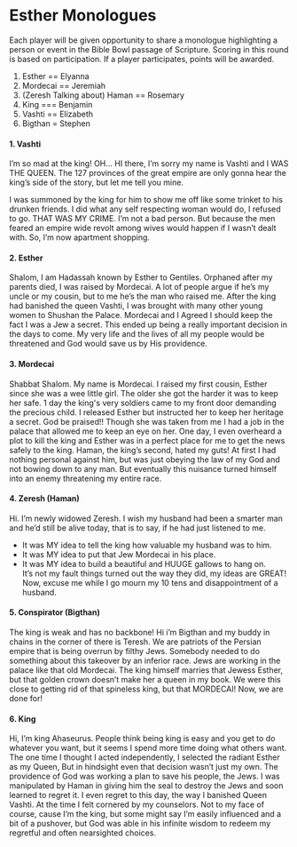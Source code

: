 # Esther Monologues

Each player will be given opportunity to share a monologue highlighting a person or event in the Bible Bowl passage of Scripture. Scoring in this round is based on participation. If a player participates, points will be awarded.

1.  Esther == Elyanna
2.  Mordecai == Jeremiah
3.  (Zeresh Talking about) Haman == Rosemary
4.  King === Benjamin
5.  Vashti == Elizabeth
6.  Bigthan = Stephen

#### 1. Vashti

I’m so mad at the king! OH… HI there, I’m sorry my name is Vashti and I WAS THE QUEEN. The 127 provinces of the great empire are only gonna hear the king’s side of the story, but let me tell you mine.  

I was summoned by the king for him to show me off like some trinket to his drunken friends. I did what any self respecting woman would do, I refused to go. THAT WAS MY CRIME. I’m not a bad person. But because the men feared an empire wide revolt among wives would happen if I wasn’t dealt with. So, I’m now apartment shopping.

#### 2. Esther

Shalom, I am Hadassah known by Esther to Gentiles. Orphaned after my parents died, I was raised by Mordecai. A lot of people argue if he’s my uncle or my cousin, but to me he’s the man who raised me. After the king had banished the queen Vashti, I was brought with many other young women to Shushan the Palace. Mordecai and I Agreed I should keep the fact I was a Jew a secret. This ended up being a really important decision in the days to come. My very life and the lives of all my people would be threatened and God would save us by His providence.

#### 3. Mordecai

Shabbat Shalom. My name is Mordecai. I raised my first cousin, Esther since she was a wee little girl. The older she got the harder it was to keep her safe. 1 day the king's very soldiers came to my front door demanding the precious child. I released Esther but instructed her to keep her heritage a secret. God be praised!! Though she was taken from me I had a job in the palace that allowed me to keep an eye on her. One day, I even overheard a plot to kill the king and Esther was in a perfect place for me to get the news safely to the king. Haman, the king’s second, hated my guts! At first I had nothing personal against him, but was just obeying the law of my God and not bowing down to any man. But eventually this nuisance turned himself into an enemy threatening my entire race.

#### 4. Zeresh (Haman)

Hi. I’m newly widowed Zeresh. I wish my husband had been a smarter man and he’d still be alive today, that is to say, if he had just listened to me.

-   It was MY idea to tell the king how valuable my husband was to him.
-   It was MY idea to put that Jew Mordecai in his place.
-   It was MY idea to build a beautiful and HUUGE gallows to hang on.  
    It’s not my fault things turned out the way they did, my ideas are GREAT! Now, excuse me while I go mourn my 10 tens and disappointment of a husband.

#### 5. Conspirator (Bigthan)

The king is weak and has no backbone! Hi i’m Bigthan and my buddy in chains in the corner of there is Teresh. We are patriots of the Persian empire that is being overrun by filthy Jews. Somebody needed to do something about this takeover by an inferior race. Jews are working in the palace like that old Mordecai. The king himself marries that Jewess Esther, but that golden crown doesn’t make her a queen in my book. We were this close to getting rid of that spineless king, but that MORDECAI! Now, we are done for!

#### 6. King

Hi, I’m king Ahaseurus. People think being king is easy and you get to do whatever you want, but it seems I spend more time doing what others want. The one time I thought I acted independently, I selected the radiant Esther as my Queen, But in hindsight even that decision wasn’t just my own. The providence of God was working a plan to save his people, the Jews. I was manipulated by Haman in giving him the seal to destroy the Jews and soon learned to regret it. I even regret to this day, the way I banished Queen Vashti. At the time I felt cornered by my counselors. Not to my face of course, cause I’m the king, but some might say I’m easily influenced and a bit of a pushover, but God was able in his infinite wisdom to redeem my regretful and often nearsighted choices.
